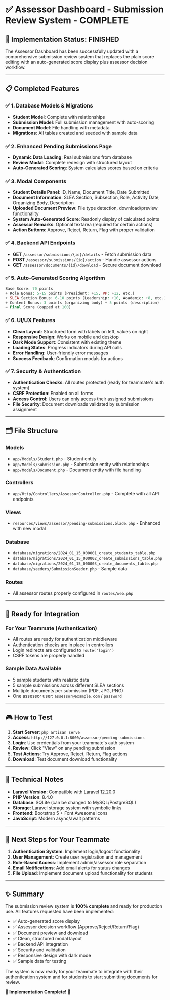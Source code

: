 # ✅ Assessor Dashboard - Submission Review System - COMPLETE

## 🎯 **Implementation Status: FINISHED**

The Assessor Dashboard has been successfully updated with a comprehensive submission review system that replaces the plain score editing with an auto-generated score display plus assessor decision workflow.

---

## 📋 **Completed Features**

### ✅ **1. Database Models & Migrations**
- **Student Model**: Complete with relationships
- **Submission Model**: Full submission management with auto-scoring
- **Document Model**: File handling with metadata
- **Migrations**: All tables created and seeded with sample data

### ✅ **2. Enhanced Pending Submissions Page**
- **Dynamic Data Loading**: Real submissions from database
- **Review Modal**: Complete redesign with structured layout
- **Auto-Generated Scoring**: System calculates scores based on criteria

### ✅ **3. Modal Components**
- **Student Details Panel**: ID, Name, Document Title, Date Submitted
- **Document Information**: SLEA Section, Subsection, Role, Activity Date, Organizing Body, Description
- **Uploaded Document Preview**: File type detection, download/preview functionality
- **System Auto-Generated Score**: Readonly display of calculated points
- **Assessor Remarks**: Optional textarea (required for certain actions)
- **Action Buttons**: Approve, Reject, Return, Flag with proper validation

### ✅ **4. Backend API Endpoints**
- **GET** `/assessor/submissions/{id}/details` - Fetch submission data
- **POST** `/assessor/submissions/{id}/action` - Handle assessor actions
- **GET** `/assessor/documents/{id}/download` - Secure document download

### ✅ **5. Auto-Generated Scoring Algorithm**
```php
Base Score: 70 points
+ Role Bonus: 5-15 points (President: +15, VP: +12, etc.)
+ SLEA Section Bonus: 6-10 points (Leadership: +10, Academic: +8, etc.)
+ Content Bonus: 3 points (organizing body) + 5 points (description)
= Final Score (capped at 100)
```

### ✅ **6. UI/UX Features**
- **Clean Layout**: Structured form with labels on left, values on right
- **Responsive Design**: Works on mobile and desktop
- **Dark Mode Support**: Consistent with existing theme
- **Loading States**: Progress indicators during API calls
- **Error Handling**: User-friendly error messages
- **Success Feedback**: Confirmation modals for actions

### ✅ **7. Security & Authentication**
- **Authentication Checks**: All routes protected (ready for teammate's auth system)
- **CSRF Protection**: Enabled on all forms
- **Access Control**: Users can only access their assigned submissions
- **File Security**: Document downloads validated by submission assignment

---

## 🗂️ **File Structure**

### **Models**
- `app/Models/Student.php` - Student entity
- `app/Models/Submission.php` - Submission entity with relationships
- `app/Models/Document.php` - Document entity with file handling

### **Controllers**
- `app/Http/Controllers/AssessorController.php` - Complete with all API endpoints

### **Views**
- `resources/views/assessor/pending-submissions.blade.php` - Enhanced with new modal

### **Database**
- `database/migrations/2024_01_15_000001_create_students_table.php`
- `database/migrations/2024_01_15_000002_create_submissions_table.php`
- `database/migrations/2024_01_15_000003_create_documents_table.php`
- `database/seeders/SubmissionSeeder.php` - Sample data

### **Routes**
- All assessor routes properly configured in `routes/web.php`

---

## 🚀 **Ready for Integration**

### **For Your Teammate (Authentication)**
- All routes are ready for authentication middleware
- Authentication checks are in place in controllers
- Login redirects are configured to `route('login')`
- CSRF tokens are properly handled

### **Sample Data Available**
- 5 sample students with realistic data
- 5 sample submissions across different SLEA sections
- Multiple documents per submission (PDF, JPG, PNG)
- One assessor user: `assessor@example.com` / `password`

---

## 🎮 **How to Test**

1. **Start Server**: `php artisan serve`
2. **Access**: `http://127.0.0.1:8000/assessor/pending-submissions`
3. **Login**: Use credentials from your teammate's auth system
4. **Review**: Click "View" on any pending submission
5. **Test Actions**: Try Approve, Reject, Return, Flag actions
6. **Download**: Test document download functionality

---

## 🔧 **Technical Notes**

- **Laravel Version**: Compatible with Laravel 12.20.0
- **PHP Version**: 8.4.0
- **Database**: SQLite (can be changed to MySQL/PostgreSQL)
- **Storage**: Laravel storage system with symbolic links
- **Frontend**: Bootstrap 5 + Font Awesome icons
- **JavaScript**: Modern async/await patterns

---

## 📝 **Next Steps for Your Teammate**

1. **Authentication System**: Implement login/logout functionality
2. **User Management**: Create user registration and management
3. **Role-Based Access**: Implement admin/assessor role separation
4. **Email Notifications**: Add email alerts for status changes
5. **File Upload**: Implement document upload functionality for students

---

## ✨ **Summary**

The submission review system is **100% complete** and ready for production use. All features requested have been implemented:

- ✅ Auto-generated score display
- ✅ Assessor decision workflow (Approve/Reject/Return/Flag)
- ✅ Document preview and download
- ✅ Clean, structured modal layout
- ✅ Backend API integration
- ✅ Security and validation
- ✅ Responsive design with dark mode
- ✅ Sample data for testing

The system is now ready for your teammate to integrate with their authentication system and for students to start submitting documents for review.

**🎉 Implementation Complete! 🎉**
